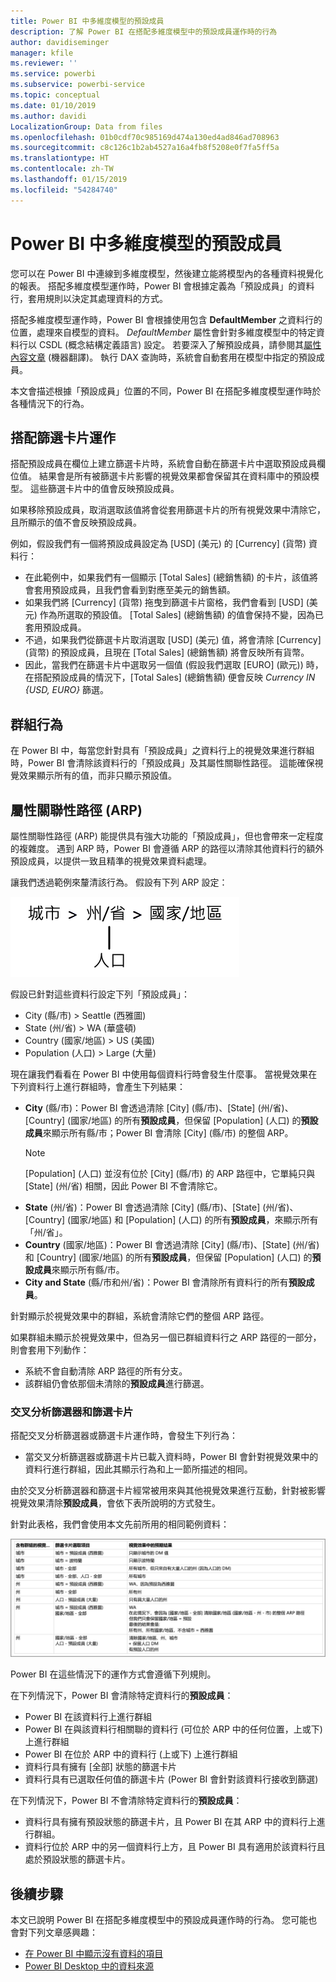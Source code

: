 ```yaml
---
title: Power BI 中多維度模型的預設成員
description: 了解 Power BI 在搭配多維度模型中的預設成員運作時的行為
author: davidiseminger
manager: kfile
ms.reviewer: ''
ms.service: powerbi
ms.subservice: powerbi-service
ms.topic: conceptual
ms.date: 01/10/2019
ms.author: davidi
LocalizationGroup: Data from files
ms.openlocfilehash: 01b0cdf70c985169d474a130ed4ad846ad708963
ms.sourcegitcommit: c8c126c1b2ab4527a16a4fb8f5208e0f7fa5ff5a
ms.translationtype: HT
ms.contentlocale: zh-TW
ms.lasthandoff: 01/15/2019
ms.locfileid: "54284740"
---
```

# <a name="default-member-in-multidimensional-models-in-power-bi"></a>Power BI 中多維度模型的預設成員

您可以在 Power BI 中連線到多維度模型，然後建立能將模型內的各種資料視覺化的報表。 搭配多維度模型運作時，Power BI 會根據定義為「預設成員」的資料行，套用規則以決定其處理資料的方式。 

搭配多維度模型運作時，Power BI 會根據使用包含 **DefaultMember** 之資料行的位置，處理來自模型的資料。 *DefaultMember* 屬性會針對多維度模型中的特定資料行以 CSDL (概念結構定義語言) 設定。 若要深入了解預設成員，請參閱其[屬性內容文章](https://docs.microsoft.com/sql/analysis-services/multidimensional-models/attribute-properties-define-a-default-member?view=sql-server-2017) \(機器翻譯\)。 執行 DAX 查詢時，系統會自動套用在模型中指定的預設成員。

本文會描述根據「預設成員」位置的不同，Power BI 在搭配多維度模型運作時於各種情況下的行為。 

## <a name="working-with-filter-cards"></a>搭配篩選卡片運作

搭配預設成員在欄位上建立篩選卡片時，系統會自動在篩選卡片中選取預設成員欄位值。 結果會是所有被篩選卡片影響的視覺效果都會保留其在資料庫中的預設模型。 這些篩選卡片中的值會反映預設成員。

如果移除預設成員，取消選取該值將會從套用篩選卡片的所有視覺效果中清除它，且所顯示的值不會反映預設成員。

例如，假設我們有一個將預設成員設定為 [USD] \(美元\) 的 [Currency] \(貨幣\) 資料行：

* 在此範例中，如果我們有一個顯示 [Total Sales] \(總銷售額\) 的卡片，該值將會套用預設成員，且我們會看到對應至美元的銷售額。
* 如果我們將 [Currency] \(貨幣\) 拖曳到篩選卡片窗格，我們會看到 [USD] \(美元\) 作為所選取的預設值。 [Total Sales] \(總銷售額\) 的值會保持不變，因為已套用預設成員。
* 不過，如果我們從篩選卡片取消選取 [USD] \(美元\) 值，將會清除 [Currency] \(貨幣\) 的預設成員，且現在 [Total Sales] \(總銷售額\) 將會反映所有貨幣。
* 因此，當我們在篩選卡片中選取另一個值 (假設我們選取 [EURO] \(歐元\)) 時，在搭配預設成員的情況下，[Total Sales] \(總銷售額\) 便會反映 *Currency IN {USD, EURO}* 篩選。

## <a name="grouping-behavior"></a>群組行為

在 Power BI 中，每當您針對具有「預設成員」之資料行上的視覺效果進行群組時，Power BI 會清除該資料行的「預設成員」及其屬性關聯性路徑。 這能確保視覺效果顯示所有的值，而非只顯示預設值。

## <a name="attribute-relationship-paths-arps"></a>屬性關聯性路徑 (ARP)

屬性關聯性路徑 (ARP) 能提供具有強大功能的「預設成員」，但也會帶來一定程度的複雜度。 遇到 ARP 時，Power BI 會遵循 ARP 的路徑以清除其他資料行的額外預設成員，以提供一致且精準的視覺效果資料處理。

讓我們透過範例來釐清該行為。 假設有下列 ARP 設定：

![多維度模型中的 ARP](media/desktop-default-member-multidimensional-models/default-members_01.png)

假設已針對這些資料行設定下列「預設成員」：

* City (縣/市) > Seattle (西雅圖)
* State (州/省) > WA (華盛頓)
* Country (國家/地區) > US (美國)
* Population (人口) > Large (大量)

現在讓我們看看在 Power BI 中使用每個資料行時會發生什麼事。 當視覺效果在下列資料行上進行群組時，會產生下列結果：

* **City** \(縣/市\)：Power BI 會透過清除 [City] \(縣/市\)、[State] \(州/省\)、[Country] \(國家/地區\) 的所有**預設成員**，但保留 [Population] \(人口\) 的**預設成員**來顯示所有縣/市；Power BI 會清除 [City] \(縣/市\) 的整個 ARP。
    > [!NOTE]
    > [Population] \(人口\) 並沒有位於 [City] \(縣/市\) 的 ARP 路徑中，它單純只與 [State] \(州/省\) 相關，因此 Power BI 不會清除它。
* **State** \(州/省\)：Power BI 會透過清除 [City] \(縣/市\)、[State] \(州/省\)、[Country] \(國家/地區\) 和 [Population] \(人口\) 的所有**預設成員**，來顯示所有「州/省」。
* **Country** \(國家/地區\)：Power BI 會透過清除 [City] \(縣/市\)、[State] \(州/省\) 和 [Country] \(國家/地區\) 的所有**預設成員**，但保留 [Population] \(人口\) 的**預設成員**來顯示所有縣/市。
* **City and State** \(縣/市和州/省\)：Power BI 會清除所有資料行的所有**預設成員**。

針對顯示於視覺效果中的群組，系統會清除它們的整個 ARP 路徑。 

如果群組未顯示於視覺效果中，但為另一個已群組資料行之 ARP 路徑的一部分，則會套用下列動作：

* 系統不會自動清除 ARP 路徑的所有分支。
* 該群組仍會依那個未清除的**預設成員**進行篩選。

### <a name="slicers-and-filter-cards"></a>交叉分析篩選器和篩選卡片

搭配交叉分析篩選器或篩選卡片運作時，會發生下列行為：

* 當交叉分析篩選器或篩選卡片已載入資料時，Power BI 會針對視覺效果中的資料行進行群組，因此其顯示行為和上一節所描述的相同。

由於交叉分析篩選器和篩選卡片經常被用來與其他視覺效果進行互動，針對被影響視覺效果清除**預設成員**，會依下表所說明的方式發生。 

針對此表格，我們會使用本文先前所用的相同範例資料：

![搭配交叉分析篩選器和篩選卡片的行為或 Power BI 預設成員清除](media/desktop-default-member-multidimensional-models/default-members_02.png)

Power BI 在這些情況下的運作方式會遵循下列規則。

在下列情況下，Power BI 會清除特定資料行的**預設成員**：

* Power BI 在該資料行上進行群組
* Power BI 在與該資料行相關聯的資料行 (可位於 ARP 中的任何位置，上或下) 上進行群組
* Power BI 在位於 ARP 中的資料行 (上或下) 上進行群組
* 資料行具有擁有 [全部] 狀態的篩選卡片
* 資料行具有已選取任何值的篩選卡片 (Power BI 會針對該資料行接收到篩選)

在下列情況下，Power BI 不會清除特定資料行的**預設成員**：

* 資料行具有擁有預設狀態的篩選卡片，且 Power BI 在其 ARP 中的資料行上進行群組。
* 資料行位於 ARP 中的另一個資料行上方，且 Power BI 具有適用於該資料行且處於預設狀態的篩選卡片。


## <a name="next-steps"></a>後續步驟

本文已說明 Power BI 在搭配多維度模型中的預設成員運作時的行為。 您可能也會對下列文章感興趣： 

* [在 Power BI 中顯示沒有資料的項目](desktop-show-items-no-data.md)
* [Power BI Desktop 中的資料來源](desktop-data-sources.md)
